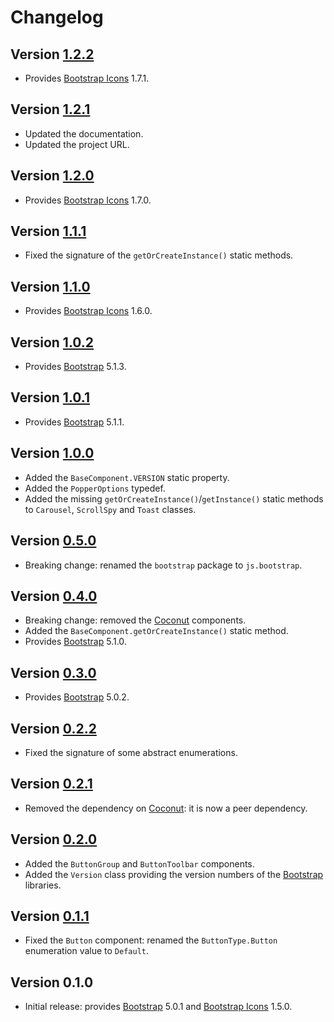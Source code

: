 # Changelog

## Version [1.2.2](https://bitbucket.org/cedx/bootstrap.hx/branches/compare/v1.2.2..v1.2.1)
- Provides [Bootstrap Icons](https://icons.getbootstrap.com) 1.7.1.

## Version [1.2.1](https://bitbucket.org/cedx/bootstrap.hx/branches/compare/v1.2.1..v1.2.0)
- Updated the documentation.
- Updated the project URL.

## Version [1.2.0](https://bitbucket.org/cedx/bootstrap.hx/branches/compare/v1.2.0..v1.1.1)
- Provides [Bootstrap Icons](https://icons.getbootstrap.com) 1.7.0.

## Version [1.1.1](https://bitbucket.org/cedx/bootstrap.hx/branches/compare/v1.1.1..v1.1.0)
- Fixed the signature of the `getOrCreateInstance()` static methods.

## Version [1.1.0](https://bitbucket.org/cedx/bootstrap.hx/branches/compare/v1.1.0..v1.0.2)
- Provides [Bootstrap Icons](https://icons.getbootstrap.com) 1.6.0.

## Version [1.0.2](https://bitbucket.org/cedx/bootstrap.hx/branches/compare/v1.0.2..v1.0.1)
- Provides [Bootstrap](https://getbootstrap.com) 5.1.3.

## Version [1.0.1](https://bitbucket.org/cedx/bootstrap.hx/branches/compare/v1.0.1..v1.0.0)
- Provides [Bootstrap](https://getbootstrap.com) 5.1.1.

## Version [1.0.0](https://bitbucket.org/cedx/bootstrap.hx/branches/compare/v1.0.0..v0.5.0)
- Added the `BaseComponent.VERSION` static property.
- Added the `PopperOptions` typedef.
- Added the missing `getOrCreateInstance()`/`getInstance()` static methods to `Carousel`, `ScrollSpy` and `Toast` classes.

## Version [0.5.0](https://bitbucket.org/cedx/bootstrap.hx/branches/compare/v0.5.0..v0.4.0)
- Breaking change: renamed the `bootstrap` package to `js.bootstrap`.

## Version [0.4.0](https://bitbucket.org/cedx/bootstrap.hx/branches/compare/v0.4.0..v0.3.0)
- Breaking change: removed the [Coconut](https://github.com/MVCoconut) components.
- Added the `BaseComponent.getOrCreateInstance()` static method.
- Provides [Bootstrap](https://getbootstrap.com) 5.1.0.

## Version [0.3.0](https://bitbucket.org/cedx/bootstrap.hx/branches/compare/v0.3.0..v0.2.2)
- Provides [Bootstrap](https://getbootstrap.com) 5.0.2.

## Version [0.2.2](https://bitbucket.org/cedx/bootstrap.hx/branches/compare/v0.2.2..v0.2.1)
- Fixed the signature of some abstract enumerations.

## Version [0.2.1](https://bitbucket.org/cedx/bootstrap.hx/branches/compare/v0.2.1..v0.2.0)
- Removed the dependency on [Coconut](https://github.com/MVCoconut): it is now a peer dependency.

## Version [0.2.0](https://bitbucket.org/cedx/bootstrap.hx/branches/compare/v0.2.0..v0.1.1)
- Added the `ButtonGroup` and `ButtonToolbar` components.
- Added the `Version` class providing the version numbers of the [Bootstrap](https://getbootstrap.com) libraries.

## Version [0.1.1](https://bitbucket.org/cedx/bootstrap.hx/branches/compare/v0.1.1..v0.1.0)
- Fixed the `Button` component: renamed the `ButtonType.Button` enumeration value to `Default`.

## Version 0.1.0
- Initial release: provides [Bootstrap](https://getbootstrap.com) 5.0.1 and [Bootstrap Icons](https://icons.getbootstrap.com) 1.5.0.
